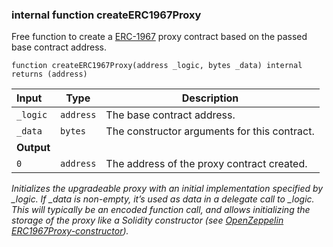 ### internal function createERC1967Proxy

Free function to create a [ERC-1967](https://eips.ethereum.org/EIPS/eip-1967) proxy contract based on the passed base contract address.

```solidity
function createERC1967Proxy(address _logic, bytes _data) internal returns (address)
```

| Input      | Type      | Description                                  |
| :--------- | --------- | -------------------------------------------- |
| `_logic`   | `address` | The base contract address.                   |
| `_data`    | `bytes`   | The constructor arguments for this contract. |
| **Output** |           |
| `0`        | `address` | The address of the proxy contract created.   |

_Initializes the upgradeable proxy with an initial implementation specified by \_logic. If \_data is non-empty, it’s used as data in a delegate call to \_logic. This will typically be an encoded function call, and allows initializing the storage of the proxy like a Solidity constructor (see [OpenZeppelin ERC1967Proxy-constructor](https://docs.openzeppelin.com/contracts/4.x/api/proxy#ERC1967Proxy-constructor-address-bytes-))._
